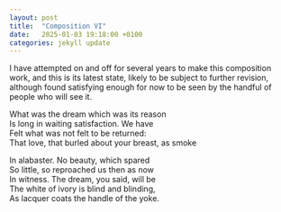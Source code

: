```yaml
---
layout: post
title:  "Composition VI"
date:   2025-01-03 19:18:00 +0100
categories: jekyll update
---
```


I have attempted on and off for several years to make this composition work, and this is its latest state, likely to be subject to further revision, although found satisfying enough for now to be seen by the handful of people who will see it. 

What was the dream which was its reason <br>
Is long in waiting satisfaction. We have <br>
Felt what was not felt to be returned: <br>
That love, that burled about your breast, as smoke <br>

In alabaster. No beauty, which spared <br>
So little, so reproached us then as now <br>
In witness. The dream, you said, will be <br>
The white of ivory is blind and blinding, <br>
As lacquer coats the handle of the yoke. <br>


